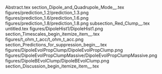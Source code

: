 Abstract.tex
section_Dipole_and_Quadrupole_Mode__.tex
figures/prediction_1.2/prediction_1.3.png
figures/prediction_1.6/prediction_1.6.png
figures/prediction_1.8/prediction_1.8.png
subsection_Red_Clump__.tex
untitled.tex
figures/DipoleHist1/DipoleHist1.png
section_Timescales_begin_itemize_item__.tex
figures/t_ohm_t_acc/t_ohm_t_acc.png
section_Predictions_for_suppression_begin__.tex
figures/DipoleEvolPropClump/DipoleEvolPropClump.png
figures/DipoleEvolPropClumpMassive/DipoleEvolPropClumpMassive.png
figures/DipoleBEvolClump/DipoleBEvolClump.png
section_Discussion_begin_itemize_item__.tex
